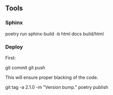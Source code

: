 ## Tools

### Sphinx

poetry run sphinx-build -b html docs build/html

### Deploy

First:

git commit
git push

This will ensure proper blacking of the code.

git tag -a 2.1.0 -m "Version bump."
poetry publish 

